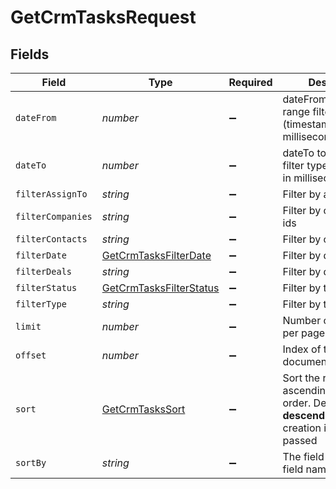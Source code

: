 # GetCrmTasksRequest


## Fields

| Field                                                                                                                   | Type                                                                                                                    | Required                                                                                                                | Description                                                                                                             |
| ----------------------------------------------------------------------------------------------------------------------- | ----------------------------------------------------------------------------------------------------------------------- | ----------------------------------------------------------------------------------------------------------------------- | ----------------------------------------------------------------------------------------------------------------------- |
| `dateFrom`                                                                                                              | *number*                                                                                                                | :heavy_minus_sign:                                                                                                      | dateFrom to date range filter type (timestamp in milliseconds)                                                          |
| `dateTo`                                                                                                                | *number*                                                                                                                | :heavy_minus_sign:                                                                                                      | dateTo to date range filter type (timestamp in milliseconds)                                                            |
| `filterAssignTo`                                                                                                        | *string*                                                                                                                | :heavy_minus_sign:                                                                                                      | Filter by assignTo id                                                                                                   |
| `filterCompanies`                                                                                                       | *string*                                                                                                                | :heavy_minus_sign:                                                                                                      | Filter by companies ids                                                                                                 |
| `filterContacts`                                                                                                        | *string*                                                                                                                | :heavy_minus_sign:                                                                                                      | Filter by contact ids                                                                                                   |
| `filterDate`                                                                                                            | [GetCrmTasksFilterDate](../../models/operations/getcrmtasksfilterdate.md)                                               | :heavy_minus_sign:                                                                                                      | Filter by date                                                                                                          |
| `filterDeals`                                                                                                           | *string*                                                                                                                | :heavy_minus_sign:                                                                                                      | Filter by deals ids                                                                                                     |
| `filterStatus`                                                                                                          | [GetCrmTasksFilterStatus](../../models/operations/getcrmtasksfilterstatus.md)                                           | :heavy_minus_sign:                                                                                                      | Filter by task status                                                                                                   |
| `filterType`                                                                                                            | *string*                                                                                                                | :heavy_minus_sign:                                                                                                      | Filter by task type (ID)                                                                                                |
| `limit`                                                                                                                 | *number*                                                                                                                | :heavy_minus_sign:                                                                                                      | Number of documents per page                                                                                            |
| `offset`                                                                                                                | *number*                                                                                                                | :heavy_minus_sign:                                                                                                      | Index of the first document of the page                                                                                 |
| `sort`                                                                                                                  | [GetCrmTasksSort](../../models/operations/getcrmtaskssort.md)                                                           | :heavy_minus_sign:                                                                                                      | Sort the results in the ascending/descending order. Default order is **descending** by creation if `sort` is not passed |
| `sortBy`                                                                                                                | *string*                                                                                                                | :heavy_minus_sign:                                                                                                      | The field used to sort field names.                                                                                     |